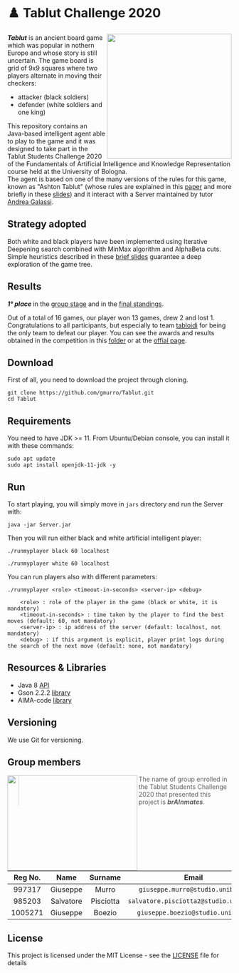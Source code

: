 # :chess_pawn: Tablut Challenge 2020

<img align="right" width="280" height="280" src="src/it/unibo/ai/didattica/competition/tablut/gui/resources/screen.png">

**_Tablut_** is an ancient board game which was popular in nothern Europe and whose story is still uncertain.
The game board is grid of 9x9 squares where two players alternate in moving their checkers:
* attacker (black soldiers) 
* defender (white soldiers and one king)   

This repository contains an Java-based intelligent agent able to play to the game and it was designed to take part in the Tablut Students Challenge 2020 of the Fundamentals of Artificial Intelligence and Knowledge Representation course held at the University of Bologna.                   
The agent is based on one of the many versions of the rules for this game, known as "Ashton Tablut" (whose rules are explained in this [paper](http://ww.aagenielsen.dk/LinnaeusPaper-Longer.pdf) and more briefly in these [slides](TablutChallenge2020-info.pdf)) and it interact with a Server maintained by tutor [Andrea Galassi](https://github.com/AGalassi/TablutCompetition).

## Strategy adopted

Both white and black players have been implemented using Iterative Deepening search combined with MinMax algorithm and AlphaBeta cuts. 
Simple heuristics described in these [brief slides](BrAInmatesTablutPresentation.pdf) guarantee a deep exploration of the game tree.

## Results
**_1° place_** in the [group stage](Results/Partial_results.png) and in the [final standings](Results/Final_results.png). 

Out of a total of 16 games, our player won 13 games, drew 2 and lost 1.
Congratulations to all participants, but especially to team [tabloidi](https://github.com/FedeSpu/TablutCompetition) for being the only team to defeat our player.
You can see the awards and results obtained in the competition in this [folder](Results) or at the [offial page](http://ai.unibo.it/games/boardgamecompetition/tablut/2021AI).

## Download

First of all, you need to download the project through cloning.

```console
git clone https://github.com/gmurro/Tablut.git
cd Tablut
```

## Requirements

You need to have JDK >= 11. From Ubuntu/Debian console, you can install it with these commands:
```console
sudo apt update
sudo apt install openjdk-11-jdk -y
```

## Run

To start playing, you will simply move in `jars` directory and run the Server with:
```console
java -jar Server.jar
```
Then you will run either black and white artificial intelligent player:
```console
./runmyplayer black 60 localhost
```
```console
./runmyplayer white 60 localhost
```

You can run players also with different parameters:
```console
./runmyplayer <role> <timeout-in-seconds> <server-ip> <debug>
    
    <role> : role of the player in the game (black or white, it is mandatory)
    <timeout-in-seconds> : time taken by the player to find the best moves (default: 60, not mandatory)
    <server-ip> : ip address of the server (default: localhost, not mandatory)
    <debug> : if this argument is explicit, player print logs during the search of the next move (default: none, not mandatory)
```


## Resources & Libraries

* Java 8 [API](https://docs.oracle.com/javase/8/docs/api/)
* Gson 2.2.2 [library](https://www.javadoc.io/doc/com.google.code.gson/gson/2.2.2/com/google/gson/Gson.html)
* AIMA-code [library](https://github.com/aimacode/aima-java)

## Versioning

We use Git for versioning.

## Group members

<img align="left" width="292" height="214" src="src/it/unibo/ai/didattica/competition/tablut/gui/resources/logo.png">

> The name of group enrolled in the Tablut Students Challenge 2020 that presented this project is **_brAInmates_**.

|  Reg No.  |  Name     |  Surname  |     Email                              |    Username      |
| :-------: | :-------: | :-------: | :------------------------------------: | :--------------: |
|   997317  | Giuseppe  | Murro     | `giuseppe.murro@studio.unibo.it`       | [_gmurro_](https://github.com/gmurro)         |
|   985203  | Salvatore | Pisciotta | `salvatore.pisciotta2@studio.unibo.it` | [_SalvoPisciotta_](https://github.com/SalvoPisciotta) |
|  1005271  | Giuseppe  | Boezio    | `giuseppe.boezio@studio.unibo.it`      | [_giuseppeboezio_](https://github.com/giuseppeboezio) |



## License

This project is licensed under the MIT License - see the [LICENSE](LICENSE) file for details

